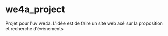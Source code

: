 # we4a_project
 Projet pour l'uv we4a. L'idée est de faire un site web axé sur la proposition et recherche d'évènements
